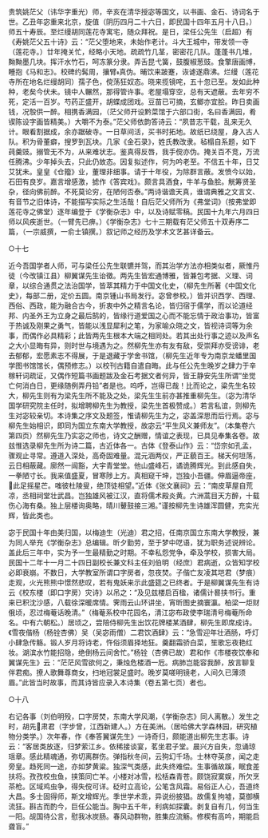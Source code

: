<!-- { "loadSidebar": true } -->
贵筑姚茫父（讳华字重光）师，辛亥在清华授宓等国文，以书画、金石、诗词名于世。乙丑年宓重来北京，旋值（阴历四月二十六日，即民国十四年五月十八日。）师五十寿辰。至烂缦胡同莲花寺寓宅，随众拜祝。是日，梁任公先生（启超）有《寿姚茫父五十诗》云：“茫父堕地来，未始作老计。斗大王城中，带发领一寺（莲花寺。）廿年掩关忙，经略小天地。疏疏竹几茎，密密花几队。蓬蓬书几堆，黝黝墨几块。挥汗水竹石，呵冻篆分隶。弄舌昆弋簧，鼓腹椒葱豉。食擎唐画博，睡抱《马和志》。校碑约髯周，攘臂真伪。晡饮来跛蹇，诙谑遂鼎沸。烂缦（莲花寺所在地名烂缦胡同）孺子色，傥荡狂奴态。晓来揽镜咤，五十忽已至。发如此种种，老矣今伏未。镜中人冁然，那得管许事。老屋塌穿空，总有天遮蔽。去年穷不死，定活一百岁。芍药正盛开，胡蝶成团戏。豆苗已可摘，玄鲫亦宜脍。昨日卖画钱，况彀供一醉。相携香满园，（茫父师开设黔菜馆于六部口街，名曰香满园，肴锲陈设字画皆精美。）大嚼不为泰。”茫父师依韵答诗云：“夙昔志干载，乱来无久计。眼看割据成，余亦踞破寺。一日草间活，买书时拓地。故纸已绕屋，身入古人队。积为骨董癖，搜罗到瓦块。几家《金石录》，姓氏教改隶。毡榻自系题，如下莼羹豉。搦管无不为，从来难状志。鉴真得反唇，我手傥亦伪。掩关百不竞，万流任腾沸。少年掉头去，只此仍故态。因复拟述作，何为吟老至。不信五十年，日艾艾犹未。皇皇《仓籀》业，董理非细事。请于十年役，为除群言蔽。发愤今以始，石田有良岁。嘉言增感激，摅作《答宾戏》。颇言具酒食，牛羊与鱼脍。觥筹贤圣杂，径向佛前醉。不死莫论穷，在陋何否泰。”两诗谐谵天真，谁谓典雅之文言文、有音节之旧体诗，不能描写实际之生活哉！自后茫父师所为《弗堂词》（按弗堂即莲花寺之佛堂）逐年编登于《学衡杂志》中，以及诗赋零稿。民国十九年六月四日师以风疾逝世。（一臂先已痹。）《学衡杂志》七十三期载有茫父师五十双寿序二篇，（一宗威撰，一俞士镇撰。）叙记师之经历及学术文艺甚详备云。

○十七

近今吾国学者人师，可与梁任公先生联镳并驾，而其治学方法亦相类似者，厥惟丹徒（今改镇江县）柳翼谋先生诒徵。两先生皆宏通博雅，皆兼包考据、义理、词章，以综合通贯之法治国学，皆萃其精力于中国文化史，（柳先生所著《中国文化史》，每部二册，定价五圆。南京锺山书局发行。宓曾参校。）皆并识西学、西理、西俗、西政，能为融合古今，折衷中外之精言名论，皆归宿于儒学，而以论道经邦、内圣外王为立身之最后鹄的，皆缘行道爱国之心而不能忘情于政治事功，皆富于热诚及刚果之勇气，皆能以浅显犀利之笔，为家喻众晓之文，皆视诗词等为余事，而偶作必具精彩；此皆两先生根本大端之相同处。若其出处行事之迹以及声名之大小显晦有异，则时世与境遇为之。然柳先生亦有友有敌，受崇拜亦受谤诽，老去郁郁，宏愿素志不得展，于是退藏于学舍书馆，（柳先生近年专为南京龙蟠里国学图书馆馆长，偶预修志。）以校刊古籍自遣自晦。此与任公先生晚岁之肆力于辛稼轩词疏证，又偶作短篇书画题跋及金石考据文者何异，皆王静安先生所谓“坐觉亡何消白日，更缘随例弄丹铅”者是也。呜呼，岂得已哉！比而论之，粱先生名较大，柳先生则有为梁先生所不能及之处，梁先生生前亦甚推重柳先生。（宓为清华国学研究院主任时，拟增聘柳先生为教授，梁先生首极赞成。）若言私谊，则柳先生对宓较亲切。本诗集之序文及题签，惟请柳先生为之，宓盖深思而后行焉。宓与柳先生始相识，即同为国立东南大学教授，故宓云“平生风义兼师友”。（本集卷六第四页）然柳先生乃实宓之师也，诗文之酬赠，情谊之表现，已具见奉集各卷。故兹惟选录柳先生所为诗二篇，古近体各一。古体《登泰山作》云：“岱宗如孔孟，骤观止寻常。遵道入深处，高奇固难量。混元涵两仪，严正藐百王。梯天何坦荡，云日相蔽藏。廓然一闿豁，大宇青堂堂。他山盛峰石，谲诡腾辉光。到此感自失，一拳陋寸长。我来值盛夏，冒寒陟上方。真相窥干坤，岂独小吾疆。伸眉逼帝座，此足摇星芒。嗤彼杜陵叟，绝顶徒相望。”近体《张文襄祠》云：“南皮草屋自荒凉，丞相祠堂壮武昌。岂独雄风被江汉，直将儒术殿炎黄。六洲蒿目天方醉，十载伤心海有桑。独上层楼询奥略，晴川鼙鼓接三湘。”谨按柳先生诗雄浑圆健，充实光辉，皆此类也。

宓于民国十年由美归国，以梅迪生（光迪）君之招，任南京国立东南大学教授，兼为同人举充《学衡杂志》总编辑。昕夕勤劳，至于梦中呓语，犹为职务述说辨论。盖此后三年中，实为予一生最精勤之时期。不幸私怨党争，牵及学校，损害大局。民国十二年十一月二十四日副校长兼文科主任刘伯明（经庶）君病逝，众皆知学校必即衰崩。不数日，大学教室所谓口字房者，忽夜焚。子偕亡友凌其垲君（梦痕）走观，火光熊熊中憬然悲叹，若有鬼妖来示此盛筵之已终者。于是柳翼谋先生有诗云《校东楼（即口字房）灾诗》以吊之：“及见兹楼启百楹，诸儒计晷挟书行。重来已积沈沙感，八载徐深暖席情。霁雨云山环讲坐，宵昕图史摘寰瀛。柏梁一炬财俄顷，忍过梅菴话晚清。”（梅菴系校中花园名，清江宓布政使李瑞清号梅菴所命名。中有六朝松。）居顷之，尝陪侍柳先生出饮花牌楼某酒肆，柳先生即席成诗。《雪夜偕杨（杨铨杏佛）吴（吴宓雨僧）二君饮酒肆》云：“急雪迎年壮酒肠，呼灯小肆急传觞。锻人岁月将诗老，忤俗须眉择地狂。羹翻霜骄白菜，笙歌忘夜艳红妆。湖滨水竹能招隐，绝倒杨云间舍忙。”杨铨（杏佛已故）君和作《市楼夜饮奉和翼谋先生》云：“茫茫风雪欲何之，秉烛危楼酒一卮。病肺岂能容我醉，放言聊复伴君痴。撩人歌舞尊商女，扫地冠裳足盛时。晚岁莫嗟明镜老，人间久已薄须眉。”此皆当时故事，而其诗皆应录入本诗集（卷五第七页）者也。

○十八

右记各事（刘伯明殁，口字房焚，东南大学风潮，《学衡杂志》同人离散。）发生之时，胡先肃君（字步曾，江西新建人。）方在美洲。（居哈佛大学森林园，研究植物分类学。）次年春，作《奉答翼谋先生》一诗奇归，颇能道出柳先生志事。诗云：“客居类放逐，归梦萦江乡。依稀接谈宴，茗坐君子堂。晨兴方自失，忽诵琼瑶章。感此精魂通，弥切离群伤。弹指秋冬间，云狗幻千场。士林夺英彦，闻之走旁皇。趋死同一途，亦如梦黄粱。独深气类感，此失终难偿。生事循故蹊，眠食差扶将。孜孜校虫鱼，挟策同亡羊。小楼对冰雪，松栝森青苍。颇饶寂寞娱，所欠烹茶枪。区域鸡虫争，得失傥可详。砭时立高论，公笔含风霜。易俗正人心，吾道终大昌。多士固得师，斯文增辉光。季世学术乖，异说纷披猖。故儒复拘墟，莫御横流狂。斟古而酌今，巨任公能当。胸中五千年，利病如探囊。剥复自有几，何当生一阳。觇国待公言，慰我冰炭肠。春风动群物，胜集应流觞。修楔有高吟，期能启聋盲。”

